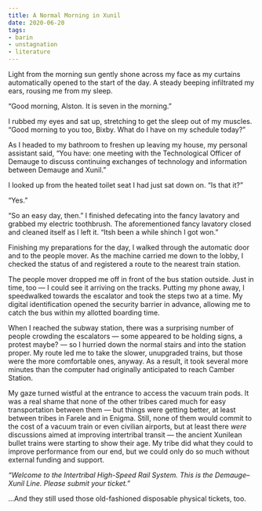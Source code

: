 ```yaml
---
title: A Normal Morning in Xunil
date: 2020-06-20
tags:
- barin
- unstagnation
- literature
---
```


Light from the morning sun gently shone across my face as my curtains automatically opened to the start of the day. A steady beeping infiltrated my ears, rousing me from my sleep.
<!-- excerpt -->

“Good morning, Alston. It is seven in the morning.”

I rubbed my eyes and sat up, stretching to get the sleep out of my muscles. “Good morning to you too, Bixby. What do I have on my schedule today?”

As I headed to my bathroom to freshen up leaving my house, my personal assistant said, “You have: one meeting with the Technological Officer of Demauge to discuss continuing exchanges of technology and information between Demauge and Xunil.”

I looked up from the heated toilet seat I had just sat down on. “Is that it?”

“Yes.”

“So an easy day, then.” I finished defecating into the fancy lavatory and grabbed my electric toothbrush. The aforementioned fancy lavatory closed and cleaned itself as I left it. “Itsh been a while shinch I got won.”

Finishing my preparations for the day, I walked through the automatic door and to the people mover. As the machine carried me down to the lobby, I checked the status of and registered a route to the nearest train station.

The people mover dropped me off in front of the bus station outside. Just in time, too — I could see it arriving on the tracks. Putting my phone away, I speedwalked towards the escalator and took the steps two at a time. My digital identification opened the security barrier in advance, allowing me to catch the bus within my allotted boarding time.

When I reached the subway station, there was a surprising number of people crowding the escalators — some appeared to be holding signs, a protest maybe? — so I hurried down the normal stairs and into the station proper. My route led me to take the slower, unupgraded trains, but those were the more comfortable ones, anyway. As a result, it took several more minutes than the computer had originally anticipated to reach Camber Station.

My gaze turned wistful at the entrance to access the vacuum train pods. It was a real shame that none of the other tribes cared much for easy transportation between them — but things were getting better, at least between tribes in Farele and in Enigma. Still, none of them would commit to the cost of a vacuum train or even civilian airports, but at least there *were* discussions aimed at improving intertribal transit — the ancient Xunilean bullet trains were starting to show their age. My tribe did what they could to improve performance from our end, but we could only do so much without external funding and support.

*“Welcome to the Intertribal High-Speed Rail System. This is the Demauge–Xunil Line. Please submit your ticket.”*

...And they still used those old-fashioned disposable physical tickets, too.

